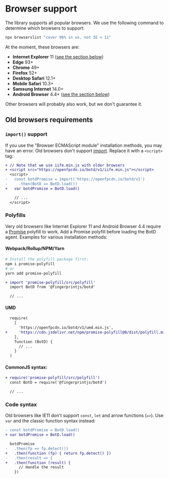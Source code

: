 # Browser support

The library supports all popular browsers.
We use the following command to determine which browsers to support:

```bash
npx browserslist "cover 96% in us, not IE < 11"
```

At the moment, these browsers are:

-   **Internet Explorer** 11 ([see the section below](#old-browsers-requirements))
-   **Edge** 93+
-   **Chrome** 49+
-   **Firefox** 52+
-   **Desktop Safari** 12.1+
-   **Mobile Safari** 10.3+
-   **Samsung Internet** 14.0+
-   **Android Browser** 4.4+ ([see the section below](#old-browsers-requirements))

Other browsers will probably also work, but we don't guarantee it.

## Old browsers requirements

### `import()` support

If you use the "Browser ECMAScript module" installation methods, you may have an error.
Old browsers don't support [import](https://developer.mozilla.org/en-US/docs/Web/JavaScript/Reference/Statements/import).
Replace it with a `<script>` tag:

```diff
+ // Note that we use iife.min.js with older browsers
+ <script src="https://openfpcdn.io/botd/v1/iife.min.js"></script>
  <script>
-   const botdPromise = import('https://openfpcdn.io/botd/v1')
-     .then(BotD => BotD.load())
+   var botdPromise = BotD.load()

    // ...
  </script>
```

### Polyfills

Very old browsers like Internet Explorer 11 and Android Browser 4.4
require a [Promise](https://developer.mozilla.org/en-US/docs/Web/JavaScript/Reference/Global_Objects/Promise) polyfill to work.
Add a Promise polyfill before loading the BotD agent.
Examples for various installation methods:

#### Webpack/Rollup/NPM/Yarn

```bash
# Install the polyfill package first:
npm i promise-polyfill
# or
yarn add promise-polyfill
```

```diff
+ import 'promise-polyfill/src/polyfill'
  import BotD from '@fingerprintjs/botd'

  // ...
```

#### UMD

```diff
  require(
    [
      'https://openfpcdn.io/botd/v1/umd.min.js',
+     'https://cdn.jsdelivr.net/npm/promise-polyfill@8/dist/polyfill.min.js',
    ],
    function (BotD) {
      // ...
    }
  )
```

#### CommonJS syntax:

```diff
+ require('promise-polyfill/src/polyfill')
  const BotD = require('@fingerprintjs/botd')

  // ...
```

### Code syntax

Old browsers like IE11 don't support `const`, `let` and arrow functions (`=>`).
Use `var` and the classic function syntax instead:

```diff
- const botdPromise = BotD.load()
+ var botdPromise = BotD.load()

  botdPromise
-   .then(fp => fp.detect())
+   .then(function (fp) { return fp.detect() })
-   .then(result => {
+   .then(function (result) {
      // Handle the result
    })
```
